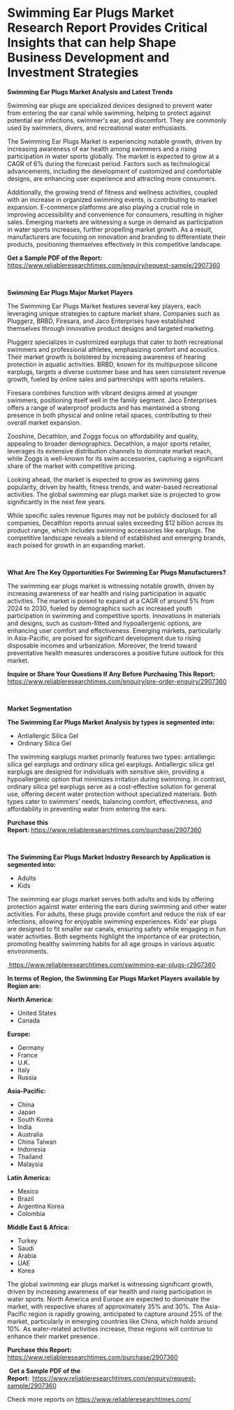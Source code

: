 <p><h1>Swimming Ear Plugs Market Research Report Provides Critical Insights that can help Shape Business Development and Investment Strategies</h1></p><p><strong>Swimming Ear Plugs Market Analysis and Latest Trends</strong></p>
<p><p>Swimming ear plugs are specialized devices designed to prevent water from entering the ear canal while swimming, helping to protect against potential ear infections, swimmer's ear, and discomfort. They are commonly used by swimmers, divers, and recreational water enthusiasts.</p><p>The Swimming Ear Plugs Market is experiencing notable growth, driven by increasing awareness of ear health among swimmers and a rising participation in water sports globally. The market is expected to grow at a CAGR of 6% during the forecast period. Factors such as technological advancements, including the development of customized and comfortable designs, are enhancing user experience and attracting more consumers.</p><p>Additionally, the growing trend of fitness and wellness activities, coupled with an increase in organized swimming events, is contributing to market expansion. E-commerce platforms are also playing a crucial role in improving accessibility and convenience for consumers, resulting in higher sales. Emerging markets are witnessing a surge in demand as participation in water sports increases, further propelling market growth. As a result, manufacturers are focusing on innovation and branding to differentiate their products, positioning themselves effectively in this competitive landscape.</p></p>
<p><strong>Get a Sample PDF of the Report:&nbsp;</strong> <a href="https://www.reliableresearchtimes.com/enquiry/request-sample/2907360?utm_campaign=2006&utm_medium=2&utm_source=Github&utm_content=ia&utm_term=12032025&utm_id=swimming-ear-plugs">https://www.reliableresearchtimes.com/enquiry/request-sample/2907360</a></p>
<p>&nbsp;</p>
<p><strong>Swimming Ear Plugs Major Market Players</strong></p>
<p><p>The Swimming Ear Plugs Market features several key players, each leveraging unique strategies to capture market share. Companies such as Pluggerz, BRBD, Firesara, and Jaco Enterprises have established themselves through innovative product designs and targeted marketing.</p><p>Pluggerz specializes in customized earplugs that cater to both recreational swimmers and professional athletes, emphasizing comfort and acoustics. Their market growth is bolstered by increasing awareness of hearing protection in aquatic activities. BRBD, known for its multipurpose silicone earplugs, targets a diverse customer base and has seen consistent revenue growth, fueled by online sales and partnerships with sports retailers.</p><p>Firesara combines function with vibrant designs aimed at younger swimmers, positioning itself well in the family segment. Jaco Enterprises offers a range of waterproof products and has maintained a strong presence in both physical and online retail spaces, contributing to their overall market expansion.</p><p>Zooshine, Decathlon, and Zoggs focus on affordability and quality, appealing to broader demographics. Decathlon, a major sports retailer, leverages its extensive distribution channels to dominate market reach, while Zoggs is well-known for its swim accessories, capturing a significant share of the market with competitive pricing.</p><p>Looking ahead, the market is expected to grow as swimming gains popularity, driven by health, fitness trends, and water-based recreational activities. The global swimming ear plugs market size is projected to grow significantly in the next few years. </p><p>While specific sales revenue figures may not be publicly disclosed for all companies, Decathlon reports annual sales exceeding $12 billion across its product range, which includes swimming accessories like earplugs. The competitive landscape reveals a blend of established and emerging brands, each poised for growth in an expanding market.</p></p>
<p>&nbsp;</p>
<p><strong>What Are The Key Opportunities For Swimming Ear Plugs Manufacturers?</strong></p>
<p><p>The swimming ear plugs market is witnessing notable growth, driven by increasing awareness of ear health and rising participation in aquatic activities. The market is poised to expand at a CAGR of around 5% from 2024 to 2030, fueled by demographics such as increased youth participation in swimming and competitive sports. Innovations in materials and designs, such as custom-fitted and hypoallergenic options, are enhancing user comfort and effectiveness. Emerging markets, particularly in Asia-Pacific, are poised for significant development due to rising disposable incomes and urbanization. Moreover, the trend toward preventative health measures underscores a positive future outlook for this market.</p></p>
<p><strong>Inquire or Share Your Questions If Any Before Purchasing This Report:</strong> <a href="https://www.reliableresearchtimes.com/enquiry/pre-order-enquiry/2907360?utm_campaign=2006&utm_medium=2&utm_source=Github&utm_content=ia&utm_term=12032025&utm_id=swimming-ear-plugs">https://www.reliableresearchtimes.com/enquiry/pre-order-enquiry/2907360</a></p>
<p>&nbsp;</p>
<p><strong>Market Segmentation</strong></p>
<p><strong>The Swimming Ear Plugs Market Analysis by types is segmented into:</strong></p>
<p><ul><li>Antiallergic Silica Gel</li><li>Ordinary Silica Gel</li></ul></p>
<p><p>The swimming earplugs market primarily features two types: antiallergic silica gel earplugs and ordinary silica gel earplugs. Antiallergic silica gel earplugs are designed for individuals with sensitive skin, providing a hypoallergenic option that minimizes irritation during swimming. In contrast, ordinary silica gel earplugs serve as a cost-effective solution for general use, offering decent water protection without specialized materials. Both types cater to swimmers’ needs, balancing comfort, effectiveness, and affordability in preventing water from entering the ears.</p></p>
<p><strong>Purchase this Report:&nbsp;</strong><a href="https://www.reliableresearchtimes.com/purchase/2907360?utm_campaign=2006&utm_medium=2&utm_source=Github&utm_content=ia&utm_term=12032025&utm_id=swimming-ear-plugs">https://www.reliableresearchtimes.com/purchase/2907360</a></p>
<p>&nbsp;</p>
<p><strong>The Swimming Ear Plugs Market Industry Research by Application is segmented into:</strong></p>
<p><ul><li>Adults</li><li>Kids</li></ul></p>
<p><p>The swimming ear plugs market serves both adults and kids by offering protection against water entering the ears during swimming and other water activities. For adults, these plugs provide comfort and reduce the risk of ear infections, allowing for enjoyable swimming experiences. Kids’ ear plugs are designed to fit smaller ear canals, ensuring safety while engaging in fun water activities. Both segments highlight the importance of ear protection, promoting healthy swimming habits for all age groups in various aquatic environments.</p></p>
<p><a href="https://www.reliableresearchtimes.com/swimming-ear-plugs-r2907360?utm_campaign=2006&utm_medium=2&utm_source=Github&utm_content=ia&utm_term=12032025&utm_id=swimming-ear-plugs">&nbsp;https://www.reliableresearchtimes.com/swimming-ear-plugs-r2907360</a></p>
<p><strong>In terms of Region, the Swimming Ear Plugs Market Players available by Region are:</strong></p>
<p>
    <p> <strong> North America: </strong>
        <ul>
            <li>United States</li>
            <li>Canada</li>
        </ul>
        </p> 
    <p> <strong> Europe: </strong>
        <ul>
            <li>Germany</li>
            <li>France</li>
            <li>U.K.</li>
            <li>Italy</li>
            <li>Russia</li>
        </ul>
        </p> 
    <p> <strong> Asia-Pacific: </strong>
        <ul>
            <li>China</li>
            <li>Japan</li>
            <li>South Korea</li>
            <li>India</li>
            <li>Australia</li>
            <li>China Taiwan</li>
            <li>Indonesia</li>
            <li>Thailand</li>
            <li>Malaysia</li>
        </ul>
        </p> 
    <p> <strong> Latin America: </strong>
        <ul>
            <li>Mexico</li>
            <li>Brazil</li>
            <li>Argentina Korea</li>
            <li>Colombia</li>
        </ul>
        </p> 
    <p> <strong> Middle East & Africa: </strong>
        <ul>
            <li>Turkey</li>
            <li>Saudi</li>
            <li>Arabia</li>
            <li>UAE</li>
            <li>Korea</li>
        </ul>
    </p>
    </p>
<p><p>The global swimming ear plugs market is witnessing significant growth, driven by increasing awareness of ear health and rising participation in water sports. North America and Europe are expected to dominate the market, with respective shares of approximately 35% and 30%. The Asia-Pacific region is rapidly growing, anticipated to capture around 25% of the market, particularly in emerging countries like China, which holds around 10%. As water-related activities increase, these regions will continue to enhance their market presence.</p></p>
<p><strong>Purchase this Report: </strong><a href="https://www.reliableresearchtimes.com/purchase/2907360?utm_campaign=2006&utm_medium=2&utm_source=Github&utm_content=ia&utm_term=12032025&utm_id=swimming-ear-plugs">https://www.reliableresearchtimes.com/purchase/2907360</a></p>
<p>&nbsp;<strong>Get a Sample PDF of the Report:&nbsp;&nbsp;</strong><a href="https://www.reliableresearchtimes.com/enquiry/request-sample/2907360?utm_campaign=2006&utm_medium=2&utm_source=Github&utm_content=ia&utm_term=12032025&utm_id=swimming-ear-plugs">https://www.reliableresearchtimes.com/enquiry/request-sample/2907360</a></p>
<p><strong></strong></p>
<p>Check more reports on <a href="https://www.reliableresearchtimes.com/?utm_campaign=2006&utm_medium=2&utm_source=Github&utm_content=ia&utm_term=12032025&utm_id=swimming-ear-plugs">https://www.reliableresearchtimes.com/</a></p>